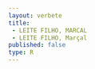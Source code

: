 ```yaml
---
layout: verbete
title:
 - LEITE FILHO, MARCAL
 - LEITE FILHO, Marçal
published: false
type: R
---
```


